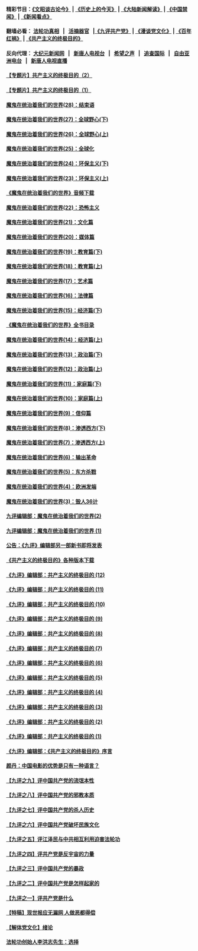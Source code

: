 #### 精彩节目：[《文昭谈古论今》](http://155.138.205.71/wenzhao) | [《历史上的今天》](http://155.138.205.71/today-in-history) | [《大陆新闻解读》](http://155.138.205.71/ntdtv-comedy) | [《中国禁闻》](http://155.138.205.71/ntdtv-news) | [《新闻看点》](http://155.138.205.71/news-insight) 

 #### 翻墙必看： [法轮功真相](http://155.138.205.71:10000/videos/truth.html) &nbsp;&nbsp;|&nbsp;&nbsp; [活摘器官](http://155.138.205.71:10000/videos/res/Organs/) &nbsp;&nbsp;|[《九评共产党》](http://155.138.205.71:10000/videos/jiuping) | [《漫谈党文化》](http://155.138.205.71:10000/videos/mtdwh) | [《百年红祸》](http://155.138.205.71:10000/videos/bnhh) | [《共产主义的终极目的》](http://155.138.205.71:10000/videos/res/zjmd) 

 #### 反向代理： [大纪元新闻网](http://155.138.205.71:10080/) &nbsp;&nbsp;|&nbsp;&nbsp; [新唐人电视台](http://155.138.205.71:8000/) &nbsp;&nbsp;|&nbsp;&nbsp; [希望之声](http://155.138.205.71:8200/) &nbsp;&nbsp;|&nbsp;&nbsp; [追查国际](http://155.138.205.71:10010/) &nbsp;&nbsp;|&nbsp;&nbsp; [自由亚洲电台](http://155.138.205.71:9800/) &nbsp;&nbsp;|&nbsp;&nbsp; [新唐人电视直播](http://155.138.205.71/) 

#### [【专题片】共产主义的终极目的（2）](../pages/nsc422/n11061941.md?t=03010037) 

#### [【专题片】共产主义的终极目的（1）](../pages/nsc422/n11047728.md?t=03010037) 

#### [魔鬼在统治着我们的世界(28)：结束语](../pages/nsc422/n10936246.md?t=03010037) 

#### [魔鬼在统治着我们的世界(27)：全球野心(下)](../pages/nsc422/n10928319.md?t=03010037) 

#### [魔鬼在统治着我们的世界(26)：全球野心(上)](../pages/nsc422/n10900318.md?t=03010037) 

#### [魔鬼在统治着我们的世界(25)：全球化](../pages/nsc422/n10788205.md?t=03010037) 

#### [魔鬼在统治着我们的世界(24)：环保主义(下)](../pages/nsc422/n10695307.md?t=03010037) 

#### [魔鬼在统治着我们的世界(23)：环保主义(上)](../pages/nsc422/n10688613.md?t=03010037) 

#### [《魔鬼在统治着我们的世界》音频下载](../pages/nsc422/n10635553.md?t=03010037) 

#### [魔鬼在统治着我们的世界(22)：恐怖主义](../pages/nsc422/n10614727.md?t=03010037) 

#### [魔鬼在统治着我们的世界(21)：文化篇](../pages/nsc422/n10597706.md?t=03010037) 

#### [魔鬼在统治着我们的世界(20)：媒体篇](../pages/nsc422/n10586579.md?t=03010037) 

#### [魔鬼在统治着我们的世界(19)：教育篇(下)](../pages/nsc422/n10564808.md?t=03010037) 

#### [魔鬼在统治着我们的世界(18)：教育篇(上)](../pages/nsc422/n10526970.md?t=03010037) 

#### [魔鬼在统治着我们的世界(17)：艺术篇](../pages/nsc422/n10499093.md?t=03010037) 

#### [魔鬼在统治着我们的世界(16)：法律篇](../pages/nsc422/n10485969.md?t=03010037) 

#### [魔鬼在统治着我们的世界(15)：经济篇(下)](../pages/nsc422/n10469975.md?t=03010037) 

#### [《魔鬼在统治着我们的世界》全书目录](../pages/nsc422/n10464261.md?t=03010037) 

#### [魔鬼在统治着我们的世界(14)：经济篇(上)](../pages/nsc422/n10457370.md?t=03010037) 

#### [魔鬼在统治着我们的世界(13)：政治篇(下)](../pages/nsc422/n10448270.md?t=03010037) 

#### [魔鬼在统治着我们的世界(12)：政治篇(上)](../pages/nsc422/n10444576.md?t=03010037) 

#### [魔鬼在统治着我们的世界(11)：家庭篇(下)](../pages/nsc422/n10440961.md?t=03010037) 

#### [魔鬼在统治着我们的世界(10)：家庭篇(上)](../pages/nsc422/n10435448.md?t=03010037) 

#### [魔鬼在统治着我们的世界(9)：信仰篇](../pages/nsc422/n10432159.md?t=03010037) 

#### [魔鬼在统治着我们的世界(8)：渗透西方(下)](../pages/nsc422/n10429603.md?t=03010037) 

#### [魔鬼在统治着我们的世界(7)：渗透西方(上)](../pages/nsc422/n10426013.md?t=03010037) 

#### [魔鬼在统治着我们的世界(6)：输出革命](../pages/nsc422/n10421536.md?t=03010037) 

#### [魔鬼在统治着我们的世界(5)：东方杀戮](../pages/nsc422/n10417707.md?t=03010037) 

#### [魔鬼在统治着我们的世界(4)：欧洲发端](../pages/nsc422/n10414890.md?t=03010037) 

#### [魔鬼在统治着我们的世界(3)：毁人36计](../pages/nsc422/n10411583.md?t=03010037) 

#### [九评编辑部：魔鬼在统治着我们的世界(2)](../pages/nsc422/n10410036.md?t=03010037) 

#### [九评编辑部：魔鬼在统治着我们的世界 (1)](../pages/nsc422/n10406825.md?t=03010037) 

#### [公告：《九评》编辑部另一部新书即将发表](../pages/nsc422/n10405104.md?t=03010037) 

#### [《共产主义的终极目的》各种版本下载](../pages/nsc422/n10022138.md?t=03010037) 

#### [《九评》编辑部：共产主义的终极目的 (12)](../pages/nsc422/n9933272.md?t=03010037) 

#### [《九评》编辑部：共产主义的终极目的 (11)](../pages/nsc422/n9924973.md?t=03010037) 

#### [《九评》编辑部：共产主义的终极目的 (10)](../pages/nsc422/n9920883.md?t=03010037) 

#### [《九评》编辑部：共产主义的终极目的 (9)](../pages/nsc422/n9916363.md?t=03010037) 

#### [《九评》编辑部：共产主义的终极目的 (8)](../pages/nsc422/n9912488.md?t=03010037) 

#### [《九评》编辑部：共产主义的终极目的 (7)](../pages/nsc422/n9901176.md?t=03010037) 

#### [《九评》编辑部：共产主义的终极目的 (6)](../pages/nsc422/n9899359.md?t=03010037) 

#### [《九评》编辑部：共产主义的终极目的 (5)](../pages/nsc422/n9893174.md?t=03010037) 

#### [《九评》编辑部：共产主义的终极目的 (4)](../pages/nsc422/n9891246.md?t=03010037) 

#### [《九评》编辑部：共产主义的终极目的 (3)](../pages/nsc422/n9879879.md?t=03010037) 

#### [《九评》编辑部：共产主义的终极目的 (2)](../pages/nsc422/n9876205.md?t=03010037) 

#### [《九评》编辑部：共产主义的终极目的 (1)](../pages/nsc422/n9865857.md?t=03010037) 

#### [《九评》编辑部：《共产主义的终极目的》序言](../pages/nsc422/n9862666.md?t=03010037) 

#### [颜丹：中国电影的优势是只有一种语言？](../pages/nsc422/n9583062.md?t=03010037) 

#### [【九评之九】评中国共产党的流氓本性](../pages/nsc422/n737542.md?t=03010037) 

#### [【九评之八】评中国共产党的邪教本质](../pages/nsc422/n735942.md?t=03010037) 

#### [【九评之七】评中国共产党的杀人历史](../pages/nsc422/n733806.md?t=03010037) 

#### [【九评之六】评中国共产党破坏民族文化](../pages/nsc422/n731667.md?t=03010037) 

#### [【九评之五】评江泽民与中共相互利用迫害法轮功](../pages/nsc422/n730058.md?t=03010037) 

#### [【九评之四】评共产党是反宇宙的力量](../pages/nsc422/n727814.md?t=03010037) 

#### [【九评之三】评中国共产党的暴政](../pages/nsc422/n725597.md?t=03010037) 

#### [【九评之二】评中国共产党是怎样起家的](../pages/nsc422/n723946.md?t=03010037) 

#### [【九评之一】评共产党是什么](../pages/nsc422/n722529.md?t=03010037) 

#### [【特稿】现世报应无漏网 人做恶都得偿](../pages/nsc422/n4215167.md?t=03010037) 

#### [【解体党文化】绪论](../pages/nsc422/n1449356.md?t=03010037) 

#### [法轮功创始人李洪志先生：选择](../pages/nsc422/n3580738.md?t=03010037) 

